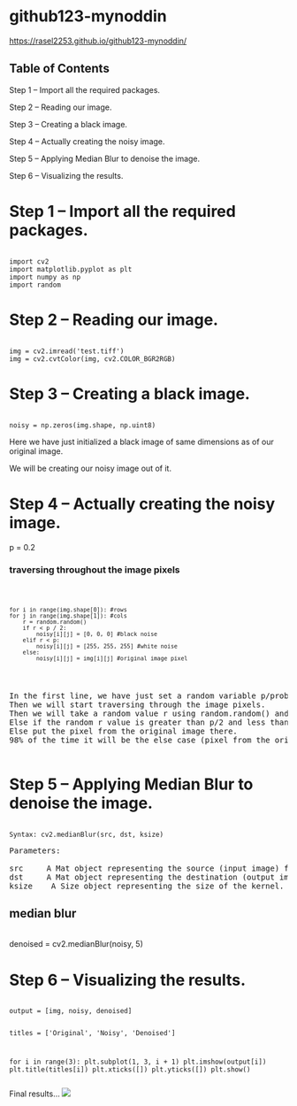 # github123-mynoddin
https://rasel2253.github.io/github123-mynoddin/

## Table of Contents

Step 1 – Import all the required packages.

Step 2 – Reading our image.

Step 3 – Creating a black image.

Step 4 – Actually creating the noisy image.

Step 5 – Applying Median Blur to denoise the image.

Step 6 – Visualizing the results.



# Step 1 – Import all the required packages.


<code> 
import cv2
import matplotlib.pyplot as plt
import numpy as np
import random
</code>

# Step 2 – Reading our image.

<code>
img = cv2.imread('test.tiff')
img = cv2.cvtColor(img, cv2.COLOR_BGR2RGB)
</code>

# Step 3 – Creating a black image.
<code>
noisy = np.zeros(img.shape, np.uint8)
</code>
<p>Here we have just initialized a black image of same dimensions as of our original image.</p>
<p>We will be creating our noisy image out of it.</p>


# Step 4 – Actually creating the noisy image.

p = 0.2
### traversing throughout the image pixels
<code>

    for i in range(img.shape[0]): #rows
    for j in range(img.shape[1]): #cols
        r = random.random()
        if r < p / 2:
            noisy[i][j] = [0, 0, 0] #black noise
        elif r < p:
            noisy[i][j] = [255, 255, 255] #white noise
        else:
            noisy[i][j] = img[i][j] #original image pixel

 </code>   
 <pre>
In the first line, we have just set a random variable p/probability as 0.2.
Then we will start traversing through the image pixels.
Then we will take a random value r using random.random() and check if that’s less than p/2 then add a black/pepper noise (0,0,0).
Else if the random r value is greater than p/2 and less than p then add a white/salt noise.
Else put the pixel from the original image there.
98% of the time it will be the else case (pixel from the original image).
 </pre>

# Step 5 – Applying Median Blur to denoise the image.
<code>
Syntax: cv2.medianBlur(src, dst, ksize)
</code>

<pre>
Parameters:

src 	A Mat object representing the source (input image) for this operation.
dst 	A Mat object representing the destination (output image) for this operation.
ksize 	 A Size object representing the size of the kernel.
</pre>


## median blur
<br>
denoised = cv2.medianBlur(noisy, 5)


# Step 6 – Visualizing the results.
<code>
output = [img, noisy, denoised]

titles = ['Original', 'Noisy', 'Denoised']

for i in range(3):
    plt.subplot(1, 3, i + 1)
    plt.imshow(output[i])
    plt.title(titles[i])
    plt.xticks([])
    plt.yticks([])
plt.show()

</code>
Final results…

<img src="Screenshot(28).png">

